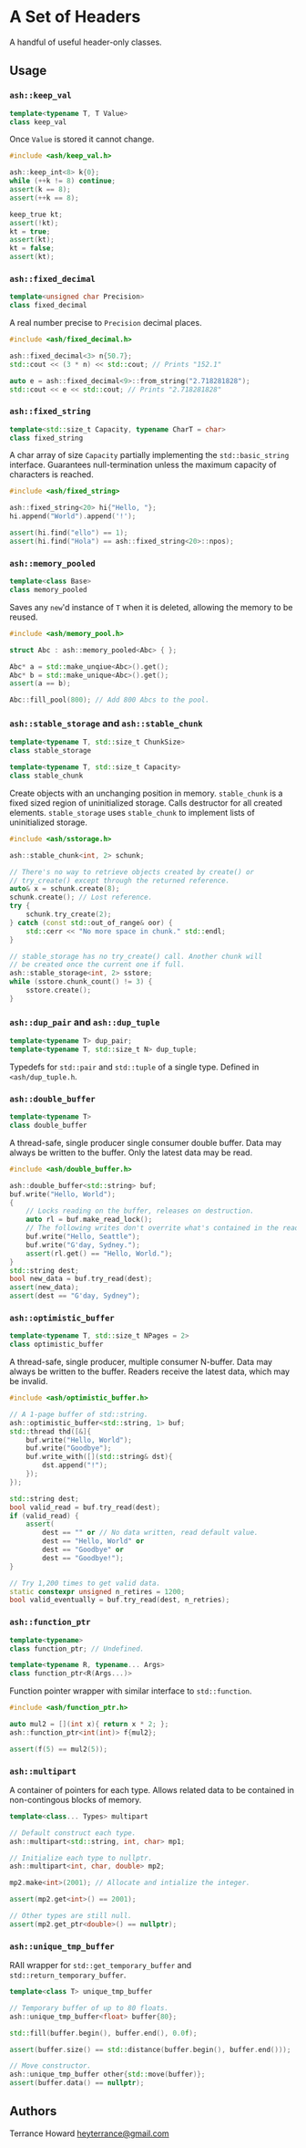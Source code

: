# A Set of Headers
A handful of useful header-only classes.

## Usage

### `ash::keep_val`

```cpp
template<typename T, T Value>
class keep_val
```
Once `Value` is stored it cannot change.

```cpp
#include <ash/keep_val.h>

ash::keep_int<8> k{0};
while (++k != 8) continue;
assert(k == 8);
assert(++k == 8);

keep_true kt;
assert(!kt);
kt = true;
assert(kt);
kt = false;
assert(kt);
```

### `ash::fixed_decimal`

```cpp
template<unsigned char Precision>
class fixed_decimal
```
A real number precise to `Precision` decimal places.

```cpp
#include <ash/fixed_decimal.h>

ash::fixed_decimal<3> n{50.7};
std::cout << (3 * n) << std::cout; // Prints "152.1"

auto e = ash::fixed_decimal<9>::from_string("2.718281828");
std::cout << e << std::cout; // Prints "2.718281828"
```

### `ash::fixed_string`

```cpp
template<std::size_t Capacity, typename CharT = char>
class fixed_string
```
A char array of size `Capacity` partially implementing the `std::basic_string`
interface. Guarantees null-termination unless the maximum capacity of
characters is reached.

```cpp
#include <ash/fixed_string>

ash::fixed_string<20> hi{"Hello, "};
hi.append("World").append('!');

assert(hi.find("ello") == 1);
assert(hi.find("Hola") == ash::fixed_string<20>::npos);
```

### `ash::memory_pooled`

```cpp
template<class Base>
class memory_pooled
```
Saves any `new`'d instance of `T` when it is deleted, allowing the memory to be
reused.

```cpp
#include <ash/memory_pool.h>

struct Abc : ash::memory_pooled<Abc> { };

Abc* a = std::make_unqiue<Abc>().get();
Abc* b = std::make_unique<Abc>().get();
assert(a == b);

Abc::fill_pool(800); // Add 800 Abcs to the pool.
```

### `ash::stable_storage` and `ash::stable_chunk`

```cpp
template<typename T, std::size_t ChunkSize>
class stable_storage

template<typename T, std::size_t Capacity>
class stable_chunk
```

Create objects with an unchanging position in memory.
`stable_chunk` is a fixed sized region of uninitialized storage. Calls
destructor for all created elements. `stable_storage` uses `stable_chunk` to
implement lists of uninitialized storage.

```cpp
#include <ash/sstorage.h>

ash::stable_chunk<int, 2> schunk;

// There's no way to retrieve objects created by create() or
// try_create() except through the returned reference.
auto& x = schunk.create(8);
schunk.create(); // Lost reference.
try {
    schunk.try_create(2);
} catch (const std::out_of_range& oor) {
    std::cerr << "No more space in chunk." std::endl;
}

// stable_storage has no try_create() call. Another chunk will
// be created once the current one if full.
ash::stable_storage<int, 2> sstore;
while (sstore.chunk_count() != 3) {
    sstore.create();
}
```

### `ash::dup_pair` and `ash::dup_tuple`
```cpp
template<typename T> dup_pair;
template<typename T, std::size_t N> dup_tuple;
```
Typedefs for `std::pair` and `std::tuple` of a single type. Defined in `<ash/dup_tuple.h`.


### `ash::double_buffer`

```cpp
template<typename T>
class double_buffer
```

A thread-safe, single producer single consumer double buffer. Data may always
be written to the buffer. Only the latest data may be read.

```cpp
#include <ash/double_buffer.h>

ash::double_buffer<std::string> buf;
buf.write("Hello, World");
{
    // Locks reading on the buffer, releases on destruction.
    auto rl = buf.make_read_lock();
    // The following writes don't overrite what's contained in the read_lock.
    buf.write("Hello, Seattle");
    buf.write("G'day, Sydney.");
    assert(rl.get() == "Hello, World.");
}
std::string dest;
bool new_data = buf.try_read(dest);
assert(new_data);
assert(dest == "G'day, Sydney");
```
### `ash::optimistic_buffer`

```cpp
template<typename T, std::size_t NPages = 2>
class optimistic_buffer
```

A thread-safe, single producer, multiple consumer N-buffer. Data may always be
written to the buffer. Readers receive the latest data, which may be invalid.

```cpp
#include <ash/optimistic_buffer.h>

// A 1-page buffer of std::string.
ash::optimistic_buffer<std::string, 1> buf;
std::thread thd([&]{
    buf.write("Hello, World");
    buf.write("Goodbye");
    buf.write_with([](std::string& dst){
        dst.append("!");
    });
});

std::string dest;
bool valid_read = buf.try_read(dest);
if (valid_read) {
    assert(
        dest == "" or // No data written, read default value.
        dest == "Hello, World" or
        dest == "Goodbye" or
        dest == "Goodbye!");
}

// Try 1,200 times to get valid data.
static constexpr unsigned n_retires = 1200;
bool valid_eventually = buf.try_read(dest, n_retries);
```


### `ash::function_ptr`

```cpp
template<typename>
class function_ptr; // Undefined.

template<typename R, typename... Args>
class function_ptr<R(Args...)>
```
Function pointer wrapper with similar interface to `std::function`.

```cpp
#include <ash/function_ptr.h>

auto mul2 = [](int x){ return x * 2; };
ash::function_ptr<int(int)> f{mul2};

assert(f(5) == mul2(5));
```

### `ash::multipart`
A container of pointers for each type. Allows related data to be contained in non-contingous blocks of memory.

```cpp
template<class... Types> multipart
```

```cpp
// Default construct each type.
ash::multipart<std::string, int, char> mp1;

// Initialize each type to nullptr.
ash::multipart<int, char, double> mp2;

mp2.make<int>(2001); // Allocate and intialize the integer.

assert(mp2.get<int>() == 2001);

// Other types are still null.
assert(mp2.get_ptr<double>() == nullptr);
```

### `ash::unique_tmp_buffer`
RAII wrapper for `std::get_temporary_buffer` and `std::return_temporary_buffer`.

```cpp
template<class T> unique_tmp_buffer
```

```cpp
// Temporary buffer of up to 80 floats.
ash::unique_tmp_buffer<float> buffer{80};

std::fill(buffer.begin(), buffer.end(), 0.0f);

assert(buffer.size() == std::distance(buffer.begin(), buffer.end()));

// Move constructor.
ash::unique_tmp_buffer other{std::move(buffer)};
assert(buffer.data() == nullptr);
```

## Authors
Terrance Howard <heyterrance@gmail.com>
